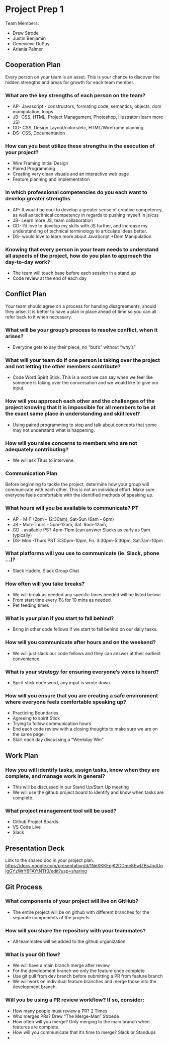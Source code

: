 # Project Prep 1

Team Members:  
* Drew Strode
* Justin Benjamin
* Genevieve DuPuy
* Ariania Palmer

## Cooperation Plan

Every person on your team is an asset. This is your chance to discover the hidden strengths and areas for growth for each team member.  

### What are the key strengths of each person on the team?  

* AP- Javascript - constructors, formating code, semantics, objects, dom manipulation, loops
* JB- CSS, HTML, Project Management, Photoshop, Illustrator (learn more JS)
* GD- CSS, Design Layout/colors/etc, HTML/Wireframe planning
* DS- CSS, Documentation

### How can you best utilize these strengths in the execution of your project?

* Wire Framing Initial Design
* Paired Programming
* Creating very clean visuals and an interactive web page
* Feature planning and implementation

### In which professional competencies do you each want to develop greater strengths

* AP- It would be cool to develop a greater sense of creative competency, as well as technical competency in regards to pushing myself in js/css
* JB- Learn more JS, team collaboration 
* GD- I’d love to develop my skills with JS further, and increase my understanding of technical terminology to articulate ideas better.
* DS- would love to learn more about JavaScript +Dom Manipulation

### Knowing that every person in your team needs to understand all aspects of the project, how do you plan to approach the day-to-day work?

* The team will touch base before each session in a stand up
* Code review at the end of each day

## Conflict Plan

Your team should agree on a process for handing disagreements, should they arise. It is better to have a plan in place ahead of time so you can all refer back to it when necessary.

### What will be your group’s process to resolve conflict, when it arises?

* Everyone gets to say their piece, no “but’s” without “why’s”

### What will your team do if one person is taking over the project and not letting the other members contribute?

* Code Word Spirit Stick. This is a word we can say when we feel like someone is taking over the conversation and we would like to give our input.

### How will you approach each other and the challenges of the project knowing that it is impossible for all members to be at the exact same place in understanding and skill level?

* Using paired programming to stop and talk about concepts that some may not understand what is happening.

### How will you raise concerns to members who are not adequately contributing?

* We will ask Titus to intervene.

### Communication Plan

Before beginning to tackle the project, determine how your group will communicate with each other. This is not an individual effort. Make sure everyone feels comfortable with the identified methods of speaking up.  

### What hours will you be available to communicate? PT

* AP - M-F (2pm - 12:30am), Sat-Sun (6am - 6pm)
* JB - Mon-Thurs - 5pm-12am, Sat. 9am-12am, 
* GD - available PST 4pm-11pm (can answer Slacks as early as 9am typically)
* DS- Mon.-Thurs PST 3:30pm-10pm, Fri. 3:30pm-5:30pm, Sat.7am-10pm

### What platforms will you use to communicate (ie. Slack, phone …)?

* Slack Huddle. Slack Group Chat

### How often will you take breaks?

* We will break as needed any specific times needed will be listed below:
* From start time every 1½ for 10 mins as needed
* Pet feeding times

### What is your plan if you start to fall behind? 

* Bring in other code fellows if we start to fall behind on our daily tasks.

### How will you communicate after hours and on the weekend?

* We will just slack our code fellows and they can answer at their earliest convenience.

### What is your strategy for ensuring everyone’s voice is heard?

* Spirit stick code word, any input is wrote down.

### How will you ensure that you are creating a safe environment where everyone feels comfortable speaking up?

* Practicing Boundaries
* Agreeing to spirit Stick
* Trying to follow communication hours
* End each code review with a closing thoughts to make sure we are on the same page.
* Start each day discussing a “Weekday Win”

## Work Plan

### How you will identify tasks, assign tasks, know when they are complete, and manage work in general? 

* This will be discussed in our Stand Up/Start Up meeting
* We will use the github project board to identify and know when tasks are complete.


### What project management tool will be used?

* Github Project Boards
* VS Code Live
* Slack

## Presentation Deck 

Link to the shared doc in your project plan.  
https://docs.google.com/presentation/d/1NeXKKEpjK2DDme8EwlZBsJndUqIgGYzWrY6FAYtNTf0/edit?usp=sharing

## Git Process

### What components of your project will live on GitHub?

* The entire project will be on github with different branches for the separate components of the projects.

### How will you share the repository with your teammates?

* All teammates will be added to the github organization

### What is your Git flow?

* We will have a main branch merge after review
* For the development branch we only the feature once complete
* Use git pull from dev branch before submitting a PR from feature branch
* We will work on individual feature branches and merge those into the development branch.

### Will you be using a PR review workflow? If so, consider:

* How many people must review a PR? 2 Times
* Who merges PRs? Drew “The Merge-Man” Stroede
* How often will you merge? Only merging to the main branch when features are complete.
* How will you communicate that it’s time to merge? Slack or Standups
* 














